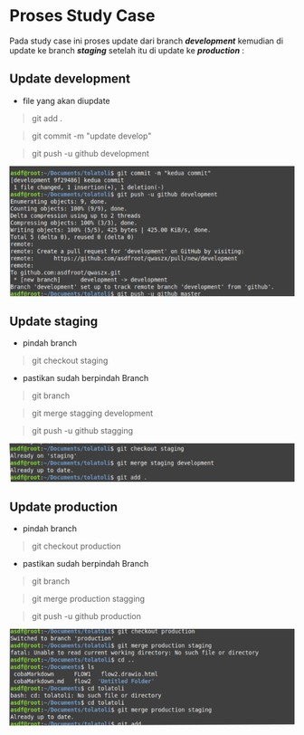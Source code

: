 # Proses Study Case
Pada study case ini proses update dari branch **_development_** kemudian di update ke branch **_staging_** setelah itu di update ke **_production_** :

## Update development

- file yang akan diupdate

 >git add .

 >git commit -m "update develop"

 >git push -u github development

![gambar s2](assets/s2.png)

## Update staging

- pindah branch

 >git checkout staging

 - pastikan sudah berpindah Branch

 >git branch

 >git merge stagging development

 >git push -u github stagging

![gambar s3](assets/s3.png)

## Update production

- pindah branch

 >git checkout production

 - pastikan sudah berpindah Branch

 >git branch

 >git merge production stagging

 >git push -u github production

![gambar s4](assets/s4.png)
